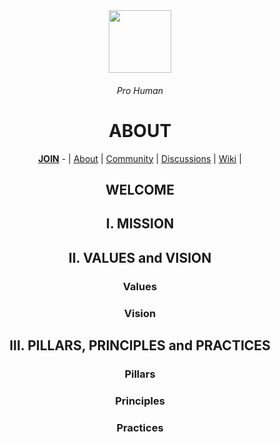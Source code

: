 <div align="center">
  <img height="100" src="https://images.unsplash.com/photo-1461800919507-79b16743b257?ixlib=rb-4.0.3&ixid=MnwxMjA3fDB8MHxwaG90by1wYWdlfHx8fGVufDB8fHx8&auto=format&fit=crop&w=774&q=80"/>
  <h6>Pro Human</h6>
  <h1>ABOUT</h1>
  <p></p>
  <a href="https://github.com/ProHuman/.github/blob/main/JOIN.md"><b>JOIN</b></a> - | <a href="https://github.com/ProHuman/.github">About</a> | <a href="https://github.com/ProHuman/community">Community</a> | <a href="https://github.com/orgs/ProHuman/discussions">Discussions</a> | <a href="https://github.com/ProHuman/community/wiki">Wiki</a>  | 
  
<h2>WELCOME</h2>

<h2>I. MISSION</h2>

<h2>II. VALUES and VISION</h2>

  <h3>Values</h3>
  <h3>Vision</h3>

<h2>III. PILLARS, PRINCIPLES and PRACTICES</h2>
  <h3>Pillars</h3>
  <h3>Principles</h3>  
  <h3>Practices</h3>
  
</div>
